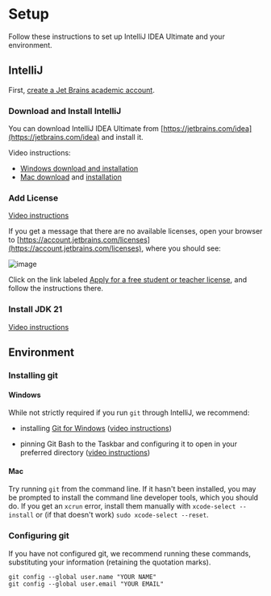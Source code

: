 
# Setup

Follow these instructions to set up IntelliJ IDEA Ultimate and your environment.

## IntelliJ

First, [create a Jet Brains academic account](https://www.jetbrains.com/shop/eform/students).

### Download and Install IntelliJ
You can download IntelliJ IDEA Ultimate from [https://jetbrains.com/idea](https://jetbrains.com/idea) and install it.

Video instructions:

* [Windows download and installation](https://northeastern.hosted.panopto.com/Panopto/Pages/Viewer.aspx?id=b58332f0-d512-40a5-9097-b0ed001eaf95&start=0)
* [Mac download](https://northeastern.hosted.panopto.com/Panopto/Pages/Viewer.aspx?id=a2dde07b-bf3e-43af-b64f-b0e4010de83a&start=0)
and [installation](https://northeastern.hosted.panopto.com/Panopto/Pages/Viewer.aspx?id=05f9e00f-ffc2-4233-b18c-b0ed00362ac8&start=0)

### Add License

[Video instructions](https://northeastern.hosted.panopto.com/Panopto/Pages/Viewer.aspx?id=e2656560-4711-4fc5-8f43-b0ed0051931f&start=0)

If you get a message that there are no available licenses, open your browser to 
[https://account.jetbrains.com/licenses](https://account.jetbrains.com/licenses), where you should see:

![image](https://github.com/jacquard-autograder/jacquard/assets/661056/a44d96a2-dfb1-417e-85d2-6b4bac2c0278)

Click on the link labeled [Apply for a free student or teacher 
license](https://www.jetbrains.com/student), and follow the instructions there. 

### Install JDK 21

[Video instructions](https://northeastern.hosted.panopto.com/Panopto/Pages/Viewer.aspx?id=edc1d4ac-0f28-4e44-b14a-b0ed005186c1&start=0)

## Environment

### Installing git

#### Windows

While not strictly required if you run `git` through IntelliJ, we recommend:

* installing [Git for Windows](https://gitforwindows.org/) ([video instructions](https://northeastern.hosted.panopto.com/Panopto/Pages/Viewer.aspx?id=6fae1c27-6b37-4b7c-a3b6-b0e201546e2e&start=0))

* pinning Git Bash to the Taskbar and configuring it to open in your preferred directory
([video instructions](https://northeastern.hosted.panopto.com/Panopto/Pages/Viewer.aspx?id=473e830b-bd18-4e87-a1ab-b0ea017447b5&start=0))

#### Mac

Try running `git` from the command line. If it hasn't been installed, you may be prompted to install the
command line developer tools, which you should do. If you get an `xcrun` error, install them manually with
`xcode-select --install` or (if that doesn't work) `sudo xcode-select --reset`.

### Configuring git

If you have not configured git, we recommend running these commands, substituting your information (retaining the quotation marks).
```
git config --global user.name "YOUR NAME"
git config --global user.email "YOUR EMAIL"
```
